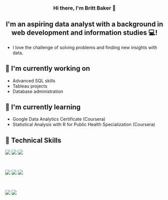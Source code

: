 <h3 align="center">
Hi there, I'm Britt Baker 👋
</h3>

<h2 align="center">
I'm an aspiring data analyst with a background in web development and information studies 💻!
</h2> 

- I love the challenge of solving problems and finding new insights with data. 

## 🔭 I'm currently working on

- Advanced SQL skills
- Tableau projects
- Database administration

## 🌱 I'm currently learning

- Google Data Analytics Certificate (Coursera)
- Statistical Analysis with R for Public Health Specialization (Coursera)

## 💼 Technical Skills

![](https://img.shields.io/badge/Code-JavaScript-informational?style=flat&logo=JavaScript&color=F7DF1E)
![](https://img.shields.io/badge/Code-HTML5-informational?style=flat&logo=HTML5&color=E34F26)
![](https://img.shields.io/badge/Code-SQL-informational?style=flat&logo=SQLite&color=003B57)

</br>

![](https://img.shields.io/badge/Style-Bootstrap-informational?style=flat&logo=Bootstrap&color=7952B3)
![](https://img.shields.io/badge/Style-CSS3-informational?style=flat&logo=CSS3&color=1572B6)
![](https://img.shields.io/badge/Style-styled--components-informational?style=flat&logo=styled-components&color=DB7093)


</br>

![](https://img.shields.io/badge/Tools-Git-informational?style=flat&logo=Git&color=F05032)
![](https://img.shields.io/badge/Tools-GitHub-informational?style=flat&logo=GitHub&color=181717)

